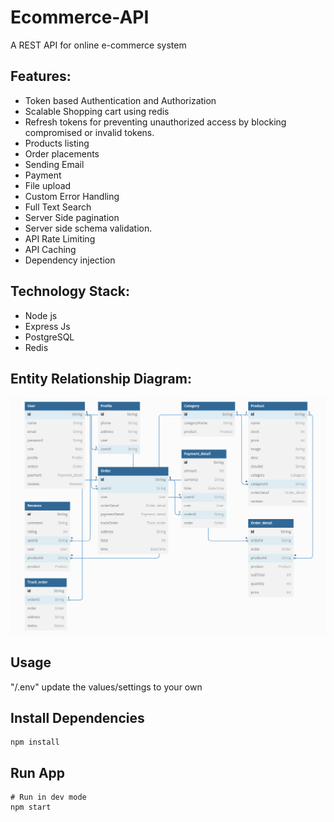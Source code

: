 # Ecommerce-API

A REST API for online e-commerce system

## Features:

- Token based Authentication and  Authorization
- Scalable Shopping cart using redis
- Refresh tokens for preventing unauthorized access by blocking compromised or invalid tokens.
- Products listing
- Order placements
- Sending Email
- Payment
- File upload
- Custom Error Handling
- Full Text Search
- Server Side pagination 
- Server side schema validation.
- API Rate Limiting
- API Caching
- Dependency injection

## Technology Stack:

- Node js
- Express Js
- PostgreSQL
- Redis

## Entity Relationship Diagram:

<img src="./public/erd.png" width="600" background-color="black"/>


## Usage

"/.env" update the values/settings to your own

## Install Dependencies

```
npm install
```

## Run App

```
# Run in dev mode
npm start

```